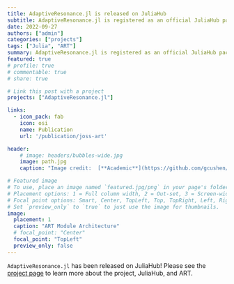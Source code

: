 ```yaml
---
title: AdaptiveResonance.jl is released on JuliaHub
subtitle: AdaptiveResonance.jl is registered as an official JuliaHub package at version 0.1.0
date: 2022-09-27
authors: ["admin"]
categories: ["projects"]
tags: ["Julia", "ART"]
summary: AdaptiveResonance.jl is registered as an official JuliaHub package at version 0.1.0.
featured: true
# profile: true
# commentable: true
# share: true

# Link this post with a project
projects: ["AdaptiveResonance.jl"]

links:
  - icon_pack: fab
    icon: osi
    name: Publication
    url: '/publication/joss-art'

header:
    # image: headers/bubbles-wide.jpg
    image: path.jpg
    caption: "Image credit:  [**Academic**](https://github.com/gcushen/hugo-academic/)"

# Featured image
# To use, place an image named `featured.jpg/png` in your page's folder.
# Placement options: 1 = Full column width, 2 = Out-set, 3 = Screen-width
# Focal point options: Smart, Center, TopLeft, Top, TopRight, Left, Right, BottomLeft, Bottom, BottomRight
# Set `preview_only` to `true` to just use the image for thumbnails.
image:
  placement: 1
  caption: "ART Module Architecture"
  # focal_point: "Center"
  focal_point: "TopLeft"
  preview_only: false
---
```


`AdaptiveResonance.jl` has been released on JuliaHub!
Please see the [project page](/project/adaptiveresonance) to learn more about the project, JuliaHub, and ART.
